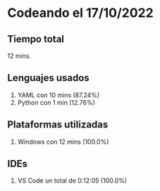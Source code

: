 # Codeando el 17/10/2022

## Tiempo total
12 mins.

## Lenguajes usados
1. YAML con 10 mins (87.24%)
1. Python con 1 min (12.76%)

## Plataformas utilizadas
1. Windows con 12 mins (100.0%)

## IDEs
1. VS Code un total de 0:12:05 (100.0%)

